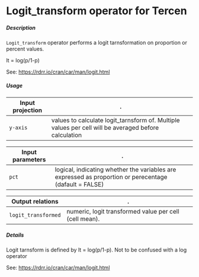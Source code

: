 # Logit_transform operator for Tercen

##### Description

`Logit_transform` operator performs a logit tarnsformation on proportion or percent values. 

lt = log(p/1-p)

See: https://rdrr.io/cran/car/man/logit.html


##### Usage

Input projection|.
---|---
`y-axis` | values to calculate logit_tarnsform of. Multiple values per cell will be averaged before calculation

Input parameters|.
---|---
`pct`   | logical, indicating whether the variables are expressed as proportion or perecentage (dafault = FALSE)

Output relations|.
---|---
`logit_transformed`| numeric, logit transformed value per cell (cell mean). 

##### Details

Logit tarnsform is defined by lt = log(p/1-p). Not to be confused with a log operator

See: https://rdrr.io/cran/car/man/logit.html




 
 
